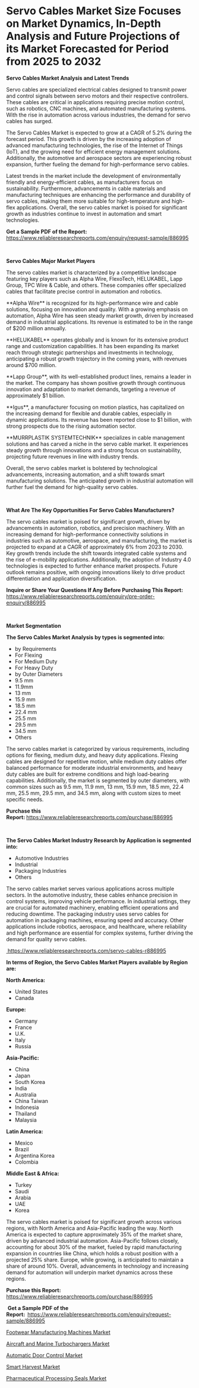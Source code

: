 <p><h1>Servo Cables Market Size Focuses on Market Dynamics, In-Depth Analysis and Future Projections of its Market Forecasted for Period from 2025 to 2032</h1></p><p><strong>Servo Cables Market Analysis and Latest Trends</strong></p>
<p><p>Servo cables are specialized electrical cables designed to transmit power and control signals between servo motors and their respective controllers. These cables are critical in applications requiring precise motion control, such as robotics, CNC machines, and automated manufacturing systems. With the rise in automation across various industries, the demand for servo cables has surged.</p><p>The Servo Cables Market is expected to grow at a CAGR of 5.2% during the forecast period. This growth is driven by the increasing adoption of advanced manufacturing technologies, the rise of the Internet of Things (IoT), and the growing need for efficient energy management solutions. Additionally, the automotive and aerospace sectors are experiencing robust expansion, further fueling the demand for high-performance servo cables. </p><p>Latest trends in the market include the development of environmentally friendly and energy-efficient cables, as manufacturers focus on sustainability. Furthermore, advancements in cable materials and manufacturing techniques are enhancing the performance and durability of servo cables, making them more suitable for high-temperature and high-flex applications. Overall, the servo cables market is poised for significant growth as industries continue to invest in automation and smart technologies.</p></p>
<p><strong>Get a Sample PDF of the Report:&nbsp;</strong> <a href="https://www.reliableresearchreports.com/enquiry/request-sample/886995?utm_campaign=123&utm_medium=2&utm_source=Github&utm_content=ia&utm_term=09042025&utm_id=servo-cables">https://www.reliableresearchreports.com/enquiry/request-sample/886995</a></p>
<p>&nbsp;</p>
<p><strong>Servo Cables Major Market Players</strong></p>
<p><p>The servo cables market is characterized by a competitive landscape featuring key players such as Alpha Wire, FlexoTech, HELUKABEL, Lapp Group, TPC Wire & Cable, and others. These companies offer specialized cables that facilitate precise control in automation and robotics.</p><p>**Alpha Wire** is recognized for its high-performance wire and cable solutions, focusing on innovation and quality. With a growing emphasis on automation, Alpha Wire has seen steady market growth, driven by increased demand in industrial applications. Its revenue is estimated to be in the range of $200 million annually.</p><p>**HELUKABEL** operates globally and is known for its extensive product range and customization capabilities. It has been expanding its market reach through strategic partnerships and investments in technology, anticipating a robust growth trajectory in the coming years, with revenues around $700 million.</p><p>**Lapp Group**, with its well-established product lines, remains a leader in the market. The company has shown positive growth through continuous innovation and adaptation to market demands, targeting a revenue of approximately $1 billion.</p><p>**Igus**, a manufacturer focusing on motion plastics, has capitalized on the increasing demand for flexible and durable cables, especially in dynamic applications. Its revenue has been reported close to $1 billion, with strong prospects due to the rising automation sector.</p><p>**MURRPLASTIK SYSTEMTECHNIK** specializes in cable management solutions and has carved a niche in the servo cable market. It experiences steady growth through innovations and a strong focus on sustainability, projecting future revenues in line with industry trends.</p><p>Overall, the servo cables market is bolstered by technological advancements, increasing automation, and a shift towards smart manufacturing solutions. The anticipated growth in industrial automation will further fuel the demand for high-quality servo cables.</p></p>
<p>&nbsp;</p>
<p><strong>What Are The Key Opportunities For Servo Cables Manufacturers?</strong></p>
<p><p>The servo cables market is poised for significant growth, driven by advancements in automation, robotics, and precision machinery. With an increasing demand for high-performance connectivity solutions in industries such as automotive, aerospace, and manufacturing, the market is projected to expand at a CAGR of approximately 6% from 2023 to 2030. Key growth trends include the shift towards integrated cable systems and the rise of e-mobility applications. Additionally, the adoption of Industry 4.0 technologies is expected to further enhance market prospects. Future outlook remains positive, with ongoing innovations likely to drive product differentiation and application diversification.</p></p>
<p><strong>Inquire or Share Your Questions If Any Before Purchasing This Report:</strong> <a href="https://www.reliableresearchreports.com/enquiry/pre-order-enquiry/886995?utm_campaign=123&utm_medium=2&utm_source=Github&utm_content=ia&utm_term=09042025&utm_id=servo-cables">https://www.reliableresearchreports.com/enquiry/pre-order-enquiry/886995</a></p>
<p>&nbsp;</p>
<p><strong>Market Segmentation</strong></p>
<p><strong>The Servo Cables Market Analysis by types is segmented into:</strong></p>
<p><ul><li>by Requirements</li><li>For Flexing</li><li>For Medium Duty</li><li>For Heavy Duty</li><li>by Outer Diameters</li><li>9.5 mm</li><li>11.9mm</li><li>13 mm</li><li>15.9 mm</li><li>18.5 mm</li><li>22.4 mm</li><li>25.5 mm</li><li>29.5 mm</li><li>34.5 mm</li><li>Others</li></ul></p>
<p><p>The servo cables market is categorized by various requirements, including options for flexing, medium duty, and heavy duty applications. Flexing cables are designed for repetitive motion, while medium duty cables offer balanced performance for moderate industrial environments, and heavy duty cables are built for extreme conditions and high load-bearing capabilities. Additionally, the market is segmented by outer diameters, with common sizes such as 9.5 mm, 11.9 mm, 13 mm, 15.9 mm, 18.5 mm, 22.4 mm, 25.5 mm, 29.5 mm, and 34.5 mm, along with custom sizes to meet specific needs.</p></p>
<p><strong>Purchase this Report:&nbsp;</strong><a href="https://www.reliableresearchreports.com/purchase/886995?utm_campaign=123&utm_medium=2&utm_source=Github&utm_content=ia&utm_term=09042025&utm_id=servo-cables">https://www.reliableresearchreports.com/purchase/886995</a></p>
<p>&nbsp;</p>
<p><strong>The Servo Cables Market Industry Research by Application is segmented into:</strong></p>
<p><ul><li>Automotive Industries</li><li>Industrial</li><li>Packaging Industries</li><li>Others</li></ul></p>
<p><p>The servo cables market serves various applications across multiple sectors. In the automotive industry, these cables enhance precision in control systems, improving vehicle performance. In industrial settings, they are crucial for automated machinery, enabling efficient operations and reducing downtime. The packaging industry uses servo cables for automation in packaging machines, ensuring speed and accuracy. Other applications include robotics, aerospace, and healthcare, where reliability and high performance are essential for complex systems, further driving the demand for quality servo cables.</p></p>
<p><a href="https://www.reliableresearchreports.com/servo-cables-r886995?utm_campaign=123&utm_medium=2&utm_source=Github&utm_content=ia&utm_term=09042025&utm_id=servo-cables">&nbsp;https://www.reliableresearchreports.com/servo-cables-r886995</a></p>
<p><strong>In terms of Region, the Servo Cables Market Players available by Region are:</strong></p>
<p>
    <p> <strong> North America: </strong>
        <ul>
            <li>United States</li>
            <li>Canada</li>
        </ul>
        </p> 
    <p> <strong> Europe: </strong>
        <ul>
            <li>Germany</li>
            <li>France</li>
            <li>U.K.</li>
            <li>Italy</li>
            <li>Russia</li>
        </ul>
        </p> 
    <p> <strong> Asia-Pacific: </strong>
        <ul>
            <li>China</li>
            <li>Japan</li>
            <li>South Korea</li>
            <li>India</li>
            <li>Australia</li>
            <li>China Taiwan</li>
            <li>Indonesia</li>
            <li>Thailand</li>
            <li>Malaysia</li>
        </ul>
        </p> 
    <p> <strong> Latin America: </strong>
        <ul>
            <li>Mexico</li>
            <li>Brazil</li>
            <li>Argentina Korea</li>
            <li>Colombia</li>
        </ul>
        </p> 
    <p> <strong> Middle East & Africa: </strong>
        <ul>
            <li>Turkey</li>
            <li>Saudi</li>
            <li>Arabia</li>
            <li>UAE</li>
            <li>Korea</li>
        </ul>
    </p>
    </p>
<p><p>The servo cables market is poised for significant growth across various regions, with North America and Asia-Pacific leading the way. North America is expected to capture approximately 35% of the market share, driven by advanced industrial automation. Asia-Pacific follows closely, accounting for about 30% of the market, fueled by rapid manufacturing expansion in countries like China, which holds a robust position with a projected 25% share. Europe, while growing, is anticipated to maintain a share of around 10%. Overall, advancements in technology and increasing demand for automation will underpin market dynamics across these regions.</p></p>
<p><strong>Purchase this Report: </strong><a href="https://www.reliableresearchreports.com/purchase/886995?utm_campaign=123&utm_medium=2&utm_source=Github&utm_content=ia&utm_term=09042025&utm_id=servo-cables">https://www.reliableresearchreports.com/purchase/886995</a></p>
<p>&nbsp;<strong>Get a Sample PDF of the Report:&nbsp;&nbsp;</strong><a href="https://www.reliableresearchreports.com/enquiry/request-sample/886995?utm_campaign=123&utm_medium=2&utm_source=Github&utm_content=ia&utm_term=09042025&utm_id=servo-cables">https://www.reliableresearchreports.com/enquiry/request-sample/886995</a></p>
<p><strong></strong></p>
<p><p><a href="https://github.com/reahmmunises/Market-Research-Report-List-1/blob/main/footwear-manufacturing-machines-market.md?utm_campaign=123&utm_medium=2&utm_source=Github&utm_content=ia&utm_term=09042025&utm_id=servo-cables">Footwear Manufacturing Machines Market</a></p><p><a href="https://github.com/pilukypalis/Market-Research-Report-List-1/blob/main/aircraft-and-marine-turbochargers-market.md?utm_campaign=123&utm_medium=2&utm_source=Github&utm_content=ia&utm_term=09042025&utm_id=servo-cables">Aircraft and Marine Turbochargers Market</a></p><p><a href="https://github.com/latzerelfigo48/Market-Research-Report-List-1/blob/main/automatic-door-control-market.md?utm_campaign=123&utm_medium=2&utm_source=Github&utm_content=ia&utm_term=09042025&utm_id=servo-cables">Automatic Door Control Market</a></p><p><a href="https://github.com/jugutstam/Market-Research-Report-List-1/blob/main/smart-harvest-market.md?utm_campaign=123&utm_medium=2&utm_source=Github&utm_content=ia&utm_term=09042025&utm_id=servo-cables">Smart Harvest Market</a></p><p><a href="https://github.com/moratronak3q/Market-Research-Report-List-1/blob/main/pharmaceutical-processing-seals-market.md?utm_campaign=123&utm_medium=2&utm_source=Github&utm_content=ia&utm_term=09042025&utm_id=servo-cables">Pharmaceutical Processing Seals Market</a></p></p>